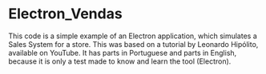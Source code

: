 # Electron_Vendas
This code is a simple example of an Electron application, which simulates a Sales System for a store.
This was based on a tutorial by Leonardo Hipólito, available on YouTube.
It has parts in Portuguese and parts in English, because it is only a test made to know and learn the tool (Electron).
